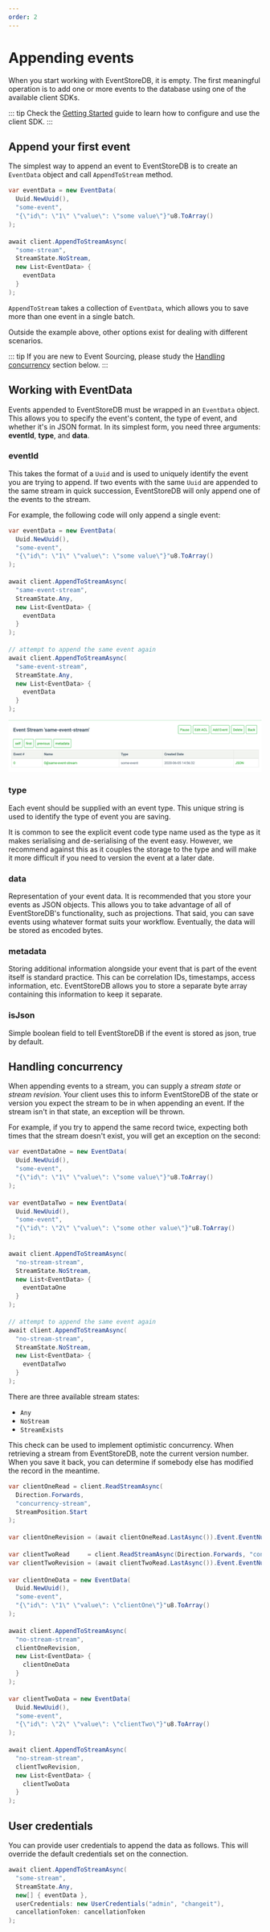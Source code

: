 ```yaml
---
order: 2
---
```


# Appending events

When you start working with EventStoreDB, it is empty. The first meaningful operation is to add one or more events to the database using one of the available client SDKs.

::: tip
Check the [Getting Started](getting-started.md) guide to learn how to configure and use the client SDK.
:::

## Append your first event

The simplest way to append an event to EventStoreDB is to create an `EventData` object and call `AppendToStream` method.

```cs
var eventData = new EventData(
  Uuid.NewUuid(),
  "some-event",
  "{\"id\": \"1\" \"value\": \"some value\"}"u8.ToArray()
);

await client.AppendToStreamAsync(
  "some-stream",
  StreamState.NoStream,
  new List<EventData> {
    eventData
  }
);
```

`AppendToStream` takes a collection of `EventData`, which allows you to save more than one event in a single batch.
 
Outside the example above, other options exist for dealing with different scenarios. 

::: tip
If you are new to Event Sourcing, please study the [Handling concurrency](#handling-concurrency) section below.
:::

## Working with EventData

Events appended to EventStoreDB must be wrapped in an `EventData` object. This allows you to specify the event's content, the type of event, and whether it's in JSON format. In its simplest form, you need three arguments:  **eventId**, **type**, and **data**.

### eventId

This takes the format of a `Uuid` and is used to uniquely identify the event you are trying to append. If two events with the same `Uuid` are appended to the same stream in quick succession, EventStoreDB will only append one of the events to the stream. 

For example, the following code will only append a single event:

```cs
var eventData = new EventData(
  Uuid.NewUuid(),
  "some-event",
  "{\"id\": \"1\" \"value\": \"some value\"}"u8.ToArray()
);

await client.AppendToStreamAsync(
  "same-event-stream",
  StreamState.Any,
  new List<EventData> {
    eventData
  }
);

// attempt to append the same event again
await client.AppendToStreamAsync(
  "same-event-stream",
  StreamState.Any,
  new List<EventData> {
    eventData
  }
);
```

![Duplicate Event](./images/duplicate-event.png)

### type

Each event should be supplied with an event type. This unique string is used to identify the type of event you are saving. 

It is common to see the explicit event code type name used as the type as it makes serialising and de-serialising of the event easy. However, we recommend against this as it couples the storage to the type and will make it more difficult if you need to version the event at a later date.

### data

Representation of your event data. It is recommended that you store your events as JSON objects.  This allows you to take advantage of all of EventStoreDB's functionality, such as projections. That said, you can save events using whatever format suits your workflow. Eventually, the data will be stored as encoded bytes.

### metadata

Storing additional information alongside your event that is part of the event itself is standard practice. This can be correlation IDs, timestamps, access information, etc. EventStoreDB allows you to store a separate byte array containing this information to keep it separate.

### isJson

Simple boolean field to tell EventStoreDB if the event is stored as json, true by default.

## Handling concurrency

When appending events to a stream, you can supply a *stream state* or *stream revision*. Your client uses this to inform EventStoreDB of the state or version you expect the stream to be in when appending an event. If the stream isn't in that state, an exception will be thrown. 

For example, if you try to append the same record twice, expecting both times that the stream doesn't exist, you will get an exception on the second:

```cs
var eventDataOne = new EventData(
  Uuid.NewUuid(),
  "some-event",
  "{\"id\": \"1\" \"value\": \"some value\"}"u8.ToArray()
);

var eventDataTwo = new EventData(
  Uuid.NewUuid(),
  "some-event",
  "{\"id\": \"2\" \"value\": \"some other value\"}"u8.ToArray()
);

await client.AppendToStreamAsync(
  "no-stream-stream",
  StreamState.NoStream,
  new List<EventData> {
    eventDataOne
  }
);

// attempt to append the same event again
await client.AppendToStreamAsync(
  "no-stream-stream",
  StreamState.NoStream,
  new List<EventData> {
    eventDataTwo
  }
);
```

There are three available stream states: 
- `Any`
- `NoStream`
- `StreamExists`

This check can be used to implement optimistic concurrency. When retrieving a stream from EventStoreDB, note the current version number. When you save it back, you can determine if somebody else has modified the record in the meantime.

```cs
var clientOneRead = client.ReadStreamAsync(
  Direction.Forwards,
  "concurrency-stream",
  StreamPosition.Start
);

var clientOneRevision = (await clientOneRead.LastAsync()).Event.EventNumber.ToUInt64();

var clientTwoRead     = client.ReadStreamAsync(Direction.Forwards, "concurrency-stream", StreamPosition.Start);
var clientTwoRevision = (await clientTwoRead.LastAsync()).Event.EventNumber.ToUInt64();

var clientOneData = new EventData(
  Uuid.NewUuid(),
  "some-event",
  "{\"id\": \"1\" \"value\": \"clientOne\"}"u8.ToArray()
);

await client.AppendToStreamAsync(
  "no-stream-stream",
  clientOneRevision,
  new List<EventData> {
    clientOneData
  }
);

var clientTwoData = new EventData(
  Uuid.NewUuid(),
  "some-event",
  "{\"id\": \"2\" \"value\": \"clientTwo\"}"u8.ToArray()
);

await client.AppendToStreamAsync(
  "no-stream-stream",
  clientTwoRevision,
  new List<EventData> {
    clientTwoData
  }
);
```

## User credentials

You can provide user credentials to append the data as follows. This will override the default credentials set on the connection.

```cs
await client.AppendToStreamAsync(
  "some-stream",
  StreamState.Any,
  new[] { eventData },
  userCredentials: new UserCredentials("admin", "changeit"),
  cancellationToken: cancellationToken
);
```